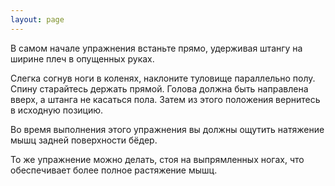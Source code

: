 ```yaml
---
layout: page
---
```

В самом начале упражнения встаньте прямо, удерживая штангу на ширине плеч в опущенных руках.

Слегка согнув ноги в коленях, наклоните туловище параллельно полу. Спину старайтесь держать прямой. Голова должна быть направлена вверх, а штанга не касаться пола. Затем из этого положения вернитесь в исходную позицию.

Во время выполнения этого упражнения вы должны ощутить натяжение мышц задней поверхности бёдер.

То же упражнение можно делать, стоя на выпрямленных ногах, что обеспечивает более полное растяжение мышц.
 